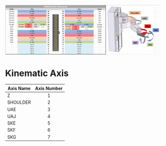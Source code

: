 ![robot_kinematic](doc/IMG-20150512-WA0000.jpg)

# Kinematic Axis
| Axis Name     | Axis Number  |
| ------------- |:------------:|
| Z             | 1  |
| SHOULDER      | 2  |
| UAE           | 3  |
| UAJ           | 4  |
| SKE	          | 5  |
| SKF           | 6  |
| SKG           | 7  |
